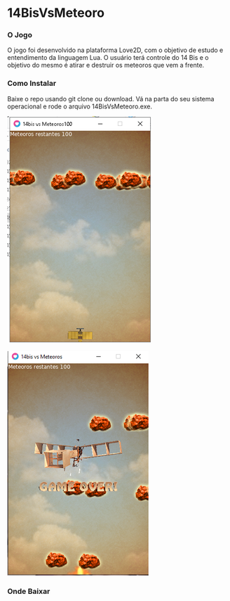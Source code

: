 # 14BisVsMeteoro

### O Jogo

O jogo foi desenvolvido na plataforma Love2D, com o objetivo de estudo e entendimento da linguagem Lua.
O usuário terá controle do 14 Bis e o objetivo do mesmo é atirar e destruir os meteoros que vem a frente.


### Como Instalar

Baixe o repo usando git clone ou download.
Vá na parta do seu sistema operacional e rode o arquivo 14BisVsMeteoro.exe.

![Jogo 1](https://github.com/ojunge/14BisVsMeteoro/raw/master/imagens/jogo1.png)

![Jogo 2](https://github.com/ojunge/14BisVsMeteoro/raw/master/imagens/jogo2.png)


### Onde Baixar

